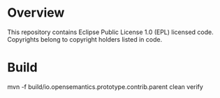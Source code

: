# Overview

This repository contains Eclipse Public License 1.0 (EPL) licensed
code. Copyrights belong to copyright holders listed in code.

# Build
 mvn -f build/io.opensemantics.prototype.contrib.parent clean verify
